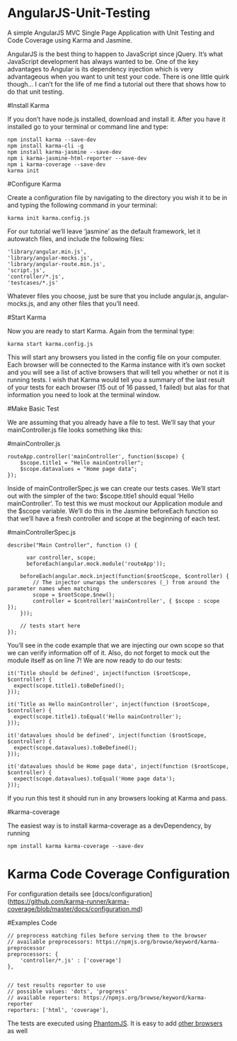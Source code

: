 # AngularJS-Unit-Testing

A simple AngularJS MVC Single Page Application with Unit Testing and Code Coverage using Karma and Jasmine.

AngularJS is the best thing to happen to JavaScript since jQuery. It’s what JavaScript development has always wanted to be. One of the key advantages to Angular is its dependency injection which is very advantageous when you want to unit test your code. There is one little quirk though… I can’t for the life of me find a tutorial out there that shows how to do that unit testing.

#Install Karma

If you don’t have node.js installed, download and install it. After you have it installed go to your terminal or command line and type:

    npm install karma --save-dev
    npm install karma-cli -g
    npm install karma-jasmine --save-dev
    npm i karma-jasmine-html-reporter --save-dev
    npm i karma-coverage --save-dev 
    karma init

#Configure Karma

Create a configuration file by navigating to the directory you wish it to be in and typing the following command in your terminal:

    karma init karma.config.js

For our tutorial we’ll leave ‘jasmine’ as the default framework, let it autowatch files, and include the following files:

    'library/angular.min.js',
    'library/angular-mocks.js',
    'library/angular-route.min.js',
    'script.js',
    'controller/*.js',
    'testcases/*.js'
  
  Whatever files you choose, just be sure that you include angular.js, angular-mocks.js, and any other files that you’ll need.
  
#Start Karma
  
  Now you are ready to start Karma. Again from the terminal type:
  
    karma start karma.config.js
  
  This will start any browsers you listed in the config file on your computer. Each browser will be connected to the Karma instance with it’s own socket and you will see a list of active browsers that will tell you whether or not it is running tests. I wish that Karma would tell you a summary of the last result of your tests for each browser (15 out of 16 passed, 1 failed) but alas for that information you need to look at the terminal window.

#Make Basic Test

We are assuming that you already have a file to test. We’ll say that your mainController.js file looks something like this:

#mainController.js

    routeApp.controller('mainController', function($scope) {
	    $scope.title1 = "Hello mainController";
	    $scope.datavalues = "Home page data";
    });

Inside of mainControllerSpec.js we can create our tests cases. We’ll start out with the simpler of the two: $scope.title1 should equal ‘Hello mainController’. To test this we must mockout our Application module and the $scope variable. We’ll do this in the Jasmine beforeEach function so that we’ll have a fresh controller and scope at the beginning of each test.

#mainControllerSpec.js

    describe("Main Controller", function () {

	      var controller, scope;
	      beforeEach(angular.mock.module('routeApp'));

        beforeEach(angular.mock.inject(function($rootScope, $controller) {
            // The injector unwraps the underscores (_) from around the parameter names when matching
            scope = $rootScope.$new();
            controller = $controller('mainController', { $scope : scope });
        }));
    
        // tests start here
    });
  
  You’ll see in the code example that we are injecting our own scope so that we can verify information off of it. Also, do not forget to mock out the module itself as on line 7! We are now ready to do our tests:
  
    it('Title should be defined', inject(function ($rootScope, $controller) {
  	  expect(scope.title1).toBeDefined();
    }));

    it('Title as Hello mainController', inject(function ($rootScope, $controller) {
      expect(scope.title1).toEqual('Hello mainController');
    }));

    it('datavalues should be defined', inject(function ($rootScope, $controller) {
      expect(scope.datavalues).toBeDefined();
    }));

    it('datavalues should be Home page data', inject(function ($rootScope, $controller) {
      expect(scope.datavalues).toEqual('Home page data');
    }));
  
  If you run this test it should run in any browsers looking at Karma and pass.
  
#karma-coverage

The easiest way is to install karma-coverage as a devDependency, by running

    npm install karma karma-coverage --save-dev
  
# Karma Code Coverage Configuration
For configuration details see [docs/configuration] (https://github.com/karma-runner/karma-coverage/blob/master/docs/configuration.md)

#Examples Code

    // preprocess matching files before serving them to the browser
    // available preprocessors: https://npmjs.org/browse/keyword/karma-preprocessor
    preprocessors: {
        'controller/*.js' : ['coverage']
    },


    // test results reporter to use
    // possible values: 'dots', 'progress'
    // available reporters: https://npmjs.org/browse/keyword/karma-reporter
    reporters: ['html', 'coverage'],
    
The tests are executed using [PhantomJS](http://phantomjs.org). It is easy to add [other browsers](http://karma-runner.github.io/0.10/config/browsers.html) as well
  
  



